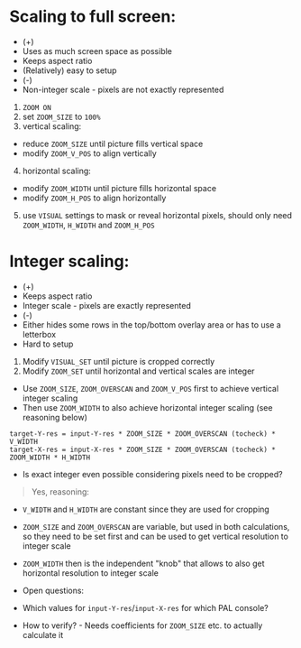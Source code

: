 # Scaling to full screen:

- (+)
 - Uses as much screen space as possible
 - Keeps aspect ratio
 - (Relatively) easy to setup
- (-)
 - Non-integer scale - pixels are not exactly represented


1. `ZOOM ON`
2. set `ZOOM_SIZE` to `100%`
3. vertical scaling:
 - reduce `ZOOM_SIZE` until picture fills vertical space
 - modify `ZOOM_V_POS` to align vertically
4. horizontal scaling:
 - modify `ZOOM_WIDTH` until picture fills horizontal space
 - modify `ZOOM_H_POS` to align horizontally
5. use `VISUAL` settings to mask or reveal horizontal pixels, should only need `ZOOM_WIDTH`, `H_WIDTH` and `ZOOM_H_POS`

# Integer scaling:

- (+)
 - Keeps aspect ratio
 - Integer scale - pixels are exactly represented
- (-)
 - Either hides some rows in the top/bottom overlay area or has to use a letterbox
 - Hard to setup


1. Modify `VISUAL_SET` until picture is cropped correctly
2. Modify `ZOOM_SET` until horizontal and vertical scales are integer
 - Use `ZOOM_SIZE`, `ZOOM_OVERSCAN` and `ZOOM_V_POS` first to achieve vertical integer scaling
 - Then use `ZOOM_WIDTH` to also achieve horizontal integer scaling (see reasoning below)

 ```
 target-Y-res = input-Y-res * ZOOM_SIZE * ZOOM_OVERSCAN (tocheck) * V_WIDTH
 target-X-res = input-X-res * ZOOM_SIZE * ZOOM_OVERSCAN (tocheck) * ZOOM_WIDTH * H_WIDTH
 ```


- Is exact integer even possible considering pixels need to be cropped?
> Yes, reasoning:
 - `V_WIDTH` and `H_WIDTH` are constant since they are used for cropping
 - `ZOOM_SIZE` and `ZOOM_OVERSCAN` are variable, but used in both calculations, so they need to be set first and can be used to get vertical resolution to integer scale
 - `ZOOM_WIDTH` then is the independent "knob" that allows to also get horizontal resolution to integer scale

- Open questions:
 - Which values for `input-Y-res`/`input-X-res` for which PAL console?
 - How to verify? - Needs coefficients for `ZOOM_SIZE` etc. to actually calculate it
